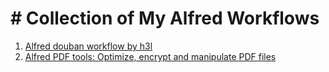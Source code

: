 # # Collection of My Alfred Workflows

1. [Alfred douban workflow by h3l](https://github.com/h3l/douban-workflow)
2. [Alfred PDF tools: Optimize, encrypt and manipulate PDF files](https://github.com/xilopaint/alfred-pdf-tools)
